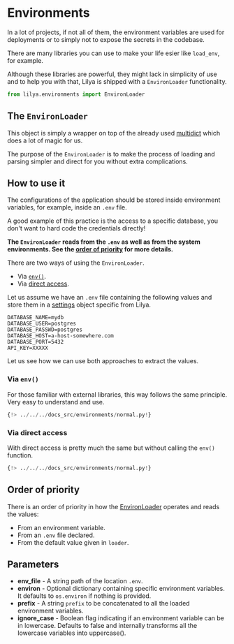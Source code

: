 # Environments

In a lot of projects, if not all of them, the environment variables are used for deployments
or to simply not to expose the secrets in the codebase.

There are many libraries you can use to make your life esier like `load_env`, for example.

Although these libraries are powerful, they might lack in simplicity of use and to help you with
that, Lilya is shipped with a `EnvironLoader` functionality.

```python
from lilya.environments import EnvironLoader
```

## The `EnvironLoader`

This object is simply a wrapper on top of the already used [multidict](https://multidict.aio-libs.org/en/stable/)
which does a lot of magic for us.

The purpose of the `EnvironLoader` is to make the process of loading and parsing simpler and direct
for you without extra complications.

## How to use it

The configurations of the application should be stored inside environment variables, for example,
inside an `.env` file.

A good example of this practice is the access to a specific database, you don't want to hard code
the credentials directly!

**The `EnvironLoader` reads from the `.env` as well as from the system environments. See the [order of priority](#order-of-priority) for more details.**

There are two ways of using the `EnvironLoader`.

* Via [`env()`](#via-env).
* Via [direct access](#via-direct-access).

Let us assume we have an `.env` file containing the following values and store them in a [settings](./settings.md)
object specific from Lilya.

```shell title=".env"
DATABASE_NAME=mydb
DATABASE_USER=postgres
DATABASE_PASSWD=postgres
DATABASE_HOST=a-host-somewhere.com
DATABASE_PORT=5432
API_KEY=XXXXX
```

Let us see how we can use both approaches to extract the values.

### Via `env()`

For those familiar with external libraries, this way follows the same principle. Very easy to understand and use.

```python
{!> ../../../docs_src/environments/normal.py!}
```

### Via direct access

With direct access is pretty much the same but without calling the `env()` function.

```python
{!> ../../../docs_src/environments/normal.py!}
```

## Order of priority

There is an order of priority in how the [EnvironLoader](#the-environloader) operates and reads the values:

* From an environment variable.
* From an `.env` file declared.
* From the default value given in `loader`.

## Parameters

* **env_file** - A string path of the location `.env`.
* **environ** - Optional dictionary containing specific environment variables. It defaults to
`os.environ` if nothing is provided.
* **prefix** - A string `prefix` to be concatenated to all the loaded environment variables.
* **ignore_case** - Boolean flag indicating if an environment variable can be in lowercase. Defaults
to false and internally transforms all the lowercase variables into uppercase().

